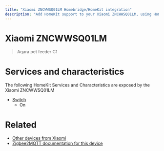 ```yaml
---
title: "Xiaomi ZNCWWSQ01LM Homebridge/HomeKit integration"
description: "Add HomeKit support to your Xiaomi ZNCWWSQ01LM, using Homebridge, Zigbee2MQTT and homebridge-z2m."
---
```

<!---
This file has been GENERATED using src/docgen/docgen.ts
DO NOT EDIT THIS FILE MANUALLY!
-->
# Xiaomi ZNCWWSQ01LM
> Aqara pet feeder C1


# Services and characteristics
The following HomeKit Services and Characteristics are exposed by
the Xiaomi ZNCWWSQ01LM

* [Switch](../../switch.md)
  * On


# Related
* [Other devices from Xiaomi](../index.md#xiaomi)
* [Zigbee2MQTT documentation for this device](https://www.zigbee2mqtt.io/devices/ZNCWWSQ01LM.html)